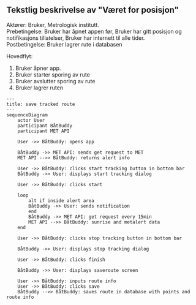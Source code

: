Tekstlig beskrivelse av "Været for posisjon"
-
Aktører: Bruker, Metrologisk institutt. <br>
Prebetingelse: Bruker har åpnet appen før, Bruker har gitt posisjon og notifikasjons tillatelser, Bruker har internett til alle tider. <br>
Postbetingelse: Bruker lagrer rute i databasen

Hovedflyt: 
1. Bruker åpner app.
2. Bruker starter sporing av rute
3. Bruker avslutter sporing av rute
4. Bruker lagrer ruten

```mermaid
---
title: save tracked route
---
sequenceDiagram
    actor User
    participant BåtBuddy
    participant MET API

    User ->> BåtBuddy: opens app
    
    BåtBuddy ->> MET API: sends get request to MET
    MET API -->> BåtBuddy: returns alert info

    User ->> BåtBuddy: clicks start tracking button in bottom bar
    BåtBuddy ->> User: displays start tracking dialog

    User ->> BåtBuddy: clicks start

    loop
        alt if inside alert area
        BåtBuddy ->> User: sends notification
        end
        BåtBuddy ->> MET API: get request every 15min
        MET API -->> BåtBuddy: sunrise and metalert data
    end

    User ->> BåtBuddy: clicks stop tracking button in bottom bar

    BåtBuddy ->> User: displays stop tracking dialog

    User ->> BåtBuddy: clicks finish

    BåtBuddy ->> User: displays saveroute screen

    User ->> BåtBuddy: inputs route info
    User ->> BåtBuddy: clicks save
    BåtBuddy -->> BåtBuddy: saves route in database with points and route info

```